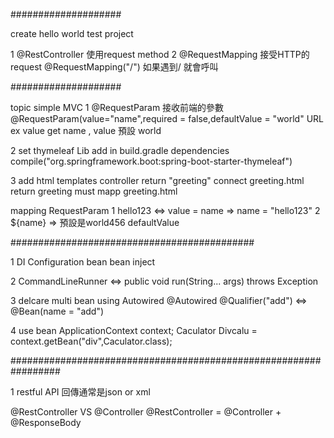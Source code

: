 ####################

create hello world test project

1 @RestController 使用request method
2 @RequestMapping 接受HTTP的request  @RequestMapping("/") 如果遇到/ 就會呼叫

####################

topic simple MVC
1
@RequestParam 接收前端的參數
@RequestParam(value="name",required = false,defaultValue = "world"
URL ex value get name , value 預設 world

2 set thymeleaf Lib
add in build.gradle dependencies
compile("org.springframework.boot:spring-boot-starter-thymeleaf")

3 add html
  templates
  controller return "greeting" connect greeting.html  return greeting must mapp greeting.html
  <p th:text = "'hello123,'+${name}+'!'"> mapping RequestParam
  1 hello123 <=> value = name => name = "hello123"
  2 ${name} => 預設是world456 defaultValue

############################################

1 DI
  Configuration bean
  bean inject

2 CommandLineRunner <=>  public void run(String... args) throws Exception

3 delcare multi bean using Autowired
   @Autowired  @Qualifier("add")  <=> @Bean(name = "add")

4 use bean
  ApplicationContext context;
  Caculator Divcalu = context.getBean("div",Caculator.class);


#################################################################

1 restful API 回傳通常是json or xml

@RestController VS @Controller
@RestController = @Controller + @ResponseBody


